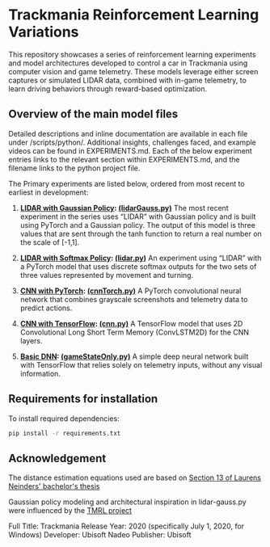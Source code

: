 # Trackmania Reinforcement Learning Variations

This repository showcases a series of reinforcement learning experiments and model architectures developed to control a car in Trackmania using computer vision and game telemetry. These models leverage either screen captures or simulated LIDAR data, combined with in-game telemetry, to learn driving behaviors through reward-based optimization.

## Overview of the main model files
Detailed descriptions and inline documentation are available in each file under /scripts/python/.
Additional insights, challenges faced, and example videos can be found in EXPERIMENTS.md.
Each of the below experiment entries links to the relevant section within EXPERIMENTS.md, and the filename links to the python project file.

The Primary experiments are listed below, ordered from most recent to earliest in development:

1. **[LIDAR with Gaussian Policy](/EXPERIMENTS.md#lidar-with-gaussian-policy--lidargausspy):  [(lidarGauss.py)](/Scripts/Python/lidarGauss.py)**
The most recent experiment in the series uses “LIDAR” with Gaussian policy and is built using PyTorch and a Gaussian policy. The output of this model is three values that are sent through the tanh function to return a real number on the scale of [-1,1].

2. **[LIDAR with Softmax Policy](/EXPERIMENTS.md#lidar-with-softmax-policy--lidarpy):  [(lidar.py)](/Scripts/Python/lidar.py)**
An experiment using “LIDAR” with a PyTorch model that uses discrete softmax outputs for the two sets of three values represented by movement and turning.

3. **[CNN with PyTorch](/EXPERIMENTS.md#cnn-with-pytorch--cnntorchpy):  [(cnnTorch.py)](/Scripts/Python/cnnTorch.py)**
A PyTorch convolutional neural network that combines grayscale screenshots and telemetry data to predict actions.

4. **[CNN with TensorFlow](/EXPERIMENTS.md#cnn-with-tensorflow--cnnpy):  [(cnn.py)](/Scripts/Python/cnn.py)**
A TensorFlow model that uses 2D Convolutional Long Short Term Memory (ConvLSTM2D) for the CNN layers.

5. **[Basic DNN](/EXPERIMENTS.md#basic-dnn--gamestatesonlypy):  [(gameStateOnly.py)](/Scripts/Python/gameStateOnly.py)**
A simple deep neural network built with TensorFlow that relies solely on telemetry inputs, without any visual information.

## Requirements for installation

To install required dependencies:

```bash
pip install -r requirements.txt

```

## Acknowledgement

The distance estimation equations used are based on [Section 13 of Laurens Neinders' bachelor's thesis](https://essay.utwente.nl/96153/1/Neinders_BA_EEMCS.pdf)

Gaussian policy modeling and architectural inspiration in lidar-gauss.py were influenced by the [TMRL project](https://github.com/trackmania-rl/tmrl/tree/master)

Full Title: Trackmania
Release Year: 2020 (specifically July 1, 2020, for Windows)
Developer: Ubisoft Nadeo
Publisher: Ubisoft
